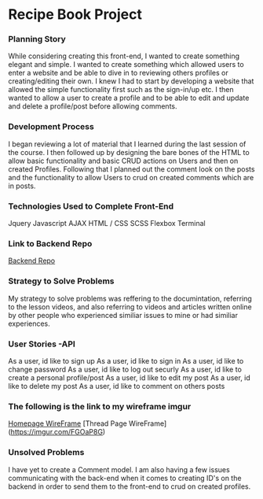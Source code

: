 # Recipe Book Project

### Planning Story
While considering creating this front-end, I wanted to create something elegant
and simple. I wanted to create something which allowed users to enter a website
and be able to dive in to reviewing others profiles or creating/editing their own.
I knew I had to start by developing a website that allowed the simple functionality
first such as the sign-in/up etc. I then wanted to allow a user to create a profile and
to be able to edit and update and delete a profile/post before allowing comments.

### Development Process
I began reviewing a lot of material that I learned during the last session of the
course. I then followed up by designing the bare bones of the HTML to allow basic
functionality and basic CRUD actions on Users and then on created Profiles. Following
that I planned out the comment look on the posts and the functionality to allow Users
to crud on created comments which are in posts.

### Technologies Used to Complete Front-End
Jquery
Javascript
AJAX
HTML / CSS
SCSS
Flexbox
Terminal

### Link to Backend Repo
[Backend Repo](https://github.com/sergegg/recruitMe)

### Strategy to Solve Problems
My strategy to solve problems was reffering to the documintation, referring to
the lesson videos, and also referring to videos and articles written online by
other people who experienced similiar issues to mine or had similiar experiences.


### User Stories -API
As a user, id like to sign up
As a user, id like to sign in
As a user, id like to change password
As a user, id like to log out securly
As a user, id like to create a personal profile/post
As a user, id like to edit my post
As a user, id like to delete my post
As a user, id like to comment on others posts

### The following is the link to my wireframe imgur
[Homepage WireFrame](https://imgur.com/a/r9WVKch)
[Thread Page WireFrame] (https://imgur.com/FGOaP8G)

### Unsolved Problems
I have yet to create a Comment model. I am also having a few issues communicating
with the back-end when it comes to creating ID's on the backend in order to
send them to the front-end to crud on created profiles.

